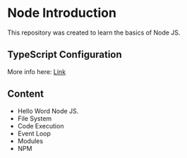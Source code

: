 # Node Introduction

This repository was created to learn the basics of Node JS.

## TypeScript Configuration

More info here: [Link](https://gist.github.com/Klerith/47af527da090043f604b972b22dd4c01)

## Content

- Hello Word Node JS.
- File System
- Code Execution
- Event Loop
- Modules
- NPM
